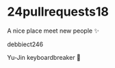 # 24pullrequests18

A nice place meet new people :sparkles:

debbiect246


Yu-Jin keyboardbreaker :eggplant:

